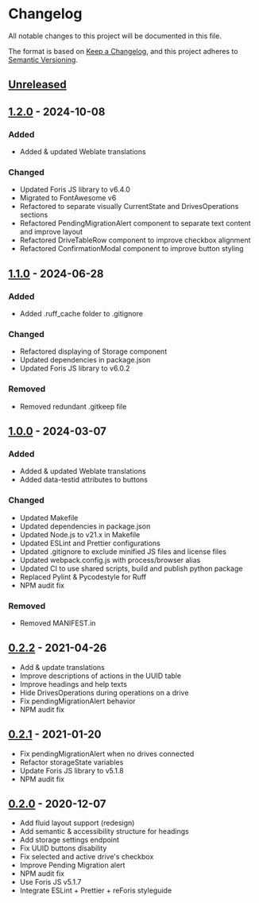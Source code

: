 # Changelog

All notable changes to this project will be documented in this file.

The format is based on [Keep a Changelog](https://keepachangelog.com/en/1.0.0/),
and this project adheres to
[Semantic Versioning](https://semver.org/spec/v2.0.0.html).

## [Unreleased]

## [1.2.0] - 2024-10-08

### Added

-   Added & updated Weblate translations

### Changed

-   Updated Foris JS library to v6.4.0
-   Migrated to FontAwesome v6
-   Refactored to separate visually CurrentState and DrivesOperations sections
-   Refactored PendingMigrationAlert component to separate text content and improve layout
-   Refactored DriveTableRow component to improve checkbox alignment
-   Refactored ConfirmationModal component to improve button styling

## [1.1.0] - 2024-06-28

### Added

-   Added .ruff_cache folder to .gitignore

### Changed

-   Refactored displaying of Storage component
-   Updated dependencies in package.json
-   Updated Foris JS library to v6.0.2

### Removed

-   Removed redundant .gitkeep file

## [1.0.0] - 2024-03-07

### Added

-   Added & updated Weblate translations
-   Added data-testid attributes to buttons

### Changed

-   Updated Makefile
-   Updated dependencies in package.json
-   Updated Node.js to v21.x in Makefile
-   Updated ESLint and Prettier configurations
-   Updated .gitignore to exclude minified JS files and license files
-   Updated webpack.config.js with process/browser alias
-   Updated CI to use shared scripts, build and publish python package
-   Replaced Pylint & Pycodestyle for Ruff
-   NPM audit fix

### Removed

-   Removed MANIFEST.in

## [0.2.2] - 2021-04-26

-   Add & update translations
-   Improve descriptions of actions in the UUID table
-   Improve headings and help texts
-   Hide DrivesOperations during operations on a drive
-   Fix pendingMigrationAlert behavior
-   NPM audit fix

## [0.2.1] - 2021-01-20

-   Fix pendingMigrationAlert when no drives connected
-   Refactor storageState variables
-   Update Foris JS library to v5.1.8
-   NPM audit fix

## [0.2.0] - 2020-12-07

-   Add fluid layout support (redesign)
-   Add semantic & accessibility structure for headings
-   Add storage settings endpoint
-   Fix UUID buttons disability
-   Fix selected and active drive's checkbox
-   Improve Pending Migration alert
-   NPM audit fix
-   Use Foris JS v5.1.7
-   Integrate ESLint + Prettier + reForis styleguide

[unreleased]: https://gitlab.nic.cz/turris/reforis/reforis-storage/-/compare/v1.2.0...master
[1.2.0]: https://gitlab.nic.cz/turris/reforis/reforis-storage/-/compare/v1.1.0...v1.2.0
[1.1.0]: https://gitlab.nic.cz/turris/reforis/reforis-storage/-/compare/v1.0.0...v1.1.0
[1.0.0]: https://gitlab.nic.cz/turris/reforis/reforis-storage/-/compare/v0.2.2...v1.0.0
[0.2.2]: https://gitlab.nic.cz/turris/reforis/reforis-storage/-/compare/v0.2.1...v0.2.2
[0.2.1]: https://gitlab.nic.cz/turris/reforis/reforis-storage/-/compare/v0.2.0...v0.2.1
[0.2.0]: https://gitlab.nic.cz/turris/reforis/reforis-storage/-/tags/v0.2.0
